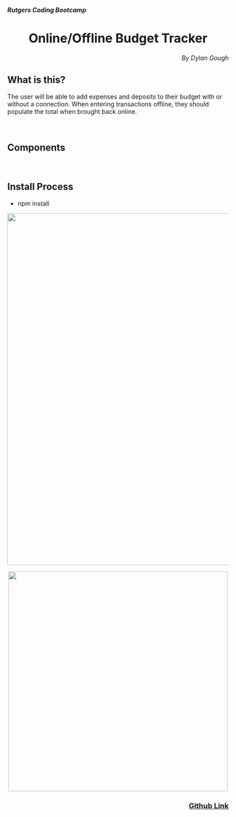 <h5>Rutgers Coding Bootcamp</h5>
<h1 align="center">Online/Offline Budget Tracker</h1>

<p align="right" style="font-style: italic;">By Dylan Gough</p>

<h2>What is this?</h2>

The user will be able to add expenses and deposits to their budget with or without a connection. When entering transactions offline, they should populate the total when brought back online.

<br>


<h2>Components</h2>



<br>

<h2>Install Process</h2>

* npm install

<p align ="center"><img src="" style ="height: 800px"></p>
<P align ="center"><img src="" style ="height: 500px"></p>


<h3 align="right"><a href="https://github.com/dylangough/Online-Offline-Budget-Tracker">Github Link</a></h3>
